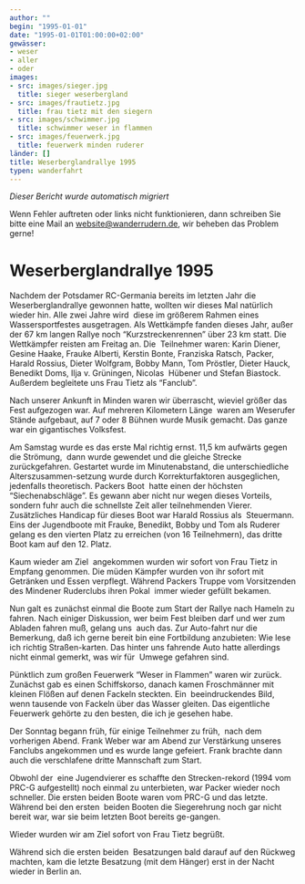 ```yaml
---
author: ""
begin: "1995-01-01"
date: "1995-01-01T01:00:00+02:00"
gewässer:
- weser
- aller
- oder
images:
- src: images/sieger.jpg
  title: sieger weserbergland
- src: images/frautietz.jpg
  title: frau tietz mit den siegern
- src: images/schwimmer.jpg
  title: schwimmer weser in flammen
- src: images/feuerwerk.jpg
  title: feuerwerk minden ruderer
länder: []
title: Weserberglandrallye 1995
typen: wanderfahrt
---
```



*Dieser Bericht wurde automatisch migriert*

Wenn Fehler auftreten oder links nicht funktionieren, dann schreiben Sie bitte eine Mail an website@wanderrudern.de, wir beheben das Problem gerne!



# Weserberglandrallye 1995


Nachdem der Potsdamer RC-Germania bereits im letzten Jahr die Weserberglandrallye gewonnen hatte, wollten wir dieses Mal natürlich wieder hin. Alle zwei Jahre wird  diese im größerem Rahmen eines Wassersportfestes ausgetragen. Als Wettkämpfe fanden dieses Jahr, außer der 67 km langen Rallye noch “Kurzstreckenrennen” über 23 km statt. Die Wettkämpfer reisten am Freitag an. Die  Teilnehmer waren: Karin Diener, Gesine Haake, Frauke Alberti, Kerstin Bonte, Franziska Ratsch, Packer, Harald Rossius, Dieter Wolfgram, Bobby Mann, Tom Pröstler, Dieter Hauck, Benedikt Doms, Ilja v. Grüningen, Nicolas  Hübener und Stefan Biastock. Außerdem begleitete uns Frau Tietz als “Fanclub”.

Nach unserer Ankunft in Minden waren wir überrascht, wieviel größer das Fest aufgezogen war. Auf mehreren Kilometern Länge  waren am Weserufer Stände aufgebaut, auf 7 oder 8 Bühnen wurde Musik gemacht. Das ganze war ein gigantisches Volksfest.

Am Samstag wurde es das erste Mal richtig ernst. 11,5 km aufwärts gegen die Strömung,  dann wurde gewendet und die gleiche Strecke zurückgefahren. Gestartet wurde im Minutenabstand, die unterschiedliche Alterszusammen-setzung wurde durch Korrekturfaktoren ausgeglichen, jedenfalls theoretisch. Packers Boot  hatte einen der höchsten “Siechenabschläge”. Es gewann aber nicht nur wegen dieses Vorteils, sondern fuhr auch die schnellste Zeit aller teilnehmenden Vierer. Zusätzliches Handicap für dieses Boot war Harald Rossius als  Steuermann. Eins der Jugendboote mit Frauke, Benedikt, Bobby und Tom als Ruderer gelang es den vierten Platz zu erreichen (von 16 Teilnehmern), das dritte Boot kam auf den 12. Platz.

Kaum wieder am Ziel  angekommen wurden wir sofort von Frau Tietz in Empfang genommen. Die müden Kämpfer wurden von ihr sofort mit Getränken und Essen verpflegt. Während Packers Truppe vom Vorsitzenden des Mindener Ruderclubs ihren Pokal  immer wieder gefüllt bekamen.

Nun galt es zunächst einmal die Boote zum Start der Rallye nach Hameln zu fahren. Nach einiger Diskussion, wer beim Fest bleiben darf und wer zum Abladen fahren muß, gelang uns  auch das. Zur Auto-fahrt nur die Bemerkung, daß ich gerne bereit bin eine Fortbildung anzubieten: Wie lese ich richtig Straßen-karten. Das hinter uns fahrende Auto hatte allerdings nicht einmal gemerkt, was wir für  Umwege gefahren sind.

Pünktlich zum großen Feuerwerk “Weser in Flammen” waren wir zurück. Zunächst gab es einen Schiffskorso, danach kamen Froschmänner mit kleinen Flößen auf denen Fackeln steckten. Ein  beeindruckendes Bild, wenn tausende von Fackeln über das Wasser gleiten. Das eigentliche Feuerwerk gehörte zu den besten, die ich je gesehen habe.

Der Sonntag begann früh, für einige Teilnehmer zu früh,  nach dem vorherigen Abend. Frank Weber war am Abend zur Verstärkung unseres Fanclubs angekommen und es wurde lange gefeiert. Frank brachte dann auch die verschlafene dritte Mannschaft zum Start.

Obwohl der  eine Jugendvierer es schaffte den Strecken-rekord (1994 vom PRC-G aufgestellt) noch einmal zu unterbieten, war Packer wieder noch schneller. Die ersten beiden Boote waren vom PRC-G und das letzte. Während bei den ersten  beiden Booten die Siegerehrung noch gar nicht bereit war, war sie beim letzten Boot bereits ge-gangen.

Wieder wurden wir am Ziel sofort von Frau Tietz begrüßt.

Während sich die ersten beiden  Besatzungen bald darauf auf den Rückweg machten, kam die letzte Besatzung (mit dem Hänger) erst in der Nacht wieder in Berlin an.
